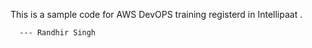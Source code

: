 This is a sample code for AWS DevOPS training 
registerd in Intellipaat .




      --- Randhir Singh
